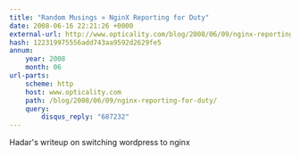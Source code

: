 ```yaml
---
title: "Random Musings » NginX Reporting for Duty"
date: 2008-06-16 22:21:26 +0000
external-url: http://www.opticality.com/blog/2008/06/09/nginx-reporting-for-duty/?disqus_reply=687232#comment-687232
hash: 122319975556add743aa9592d2629fe5
annum:
    year: 2008
    month: 06
url-parts:
    scheme: http
    host: www.opticality.com
    path: /blog/2008/06/09/nginx-reporting-for-duty/
    query:
        disqus_reply: "687232"
---
```


Hadar's writeup on switching wordpress to nginx

